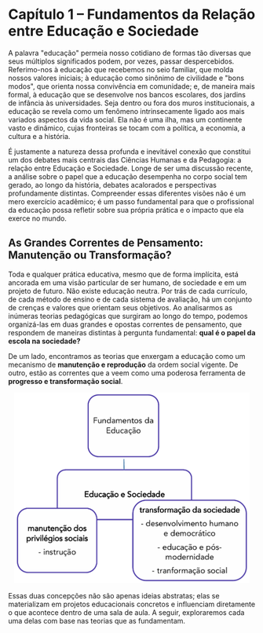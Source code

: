 # Capítulo 1 – Fundamentos da Relação entre Educação e Sociedade

A palavra "educação" permeia nosso cotidiano de formas tão diversas que seus múltiplos significados podem, por vezes, passar despercebidos. Referimo-nos à educação que recebemos no seio familiar, que molda nossos valores iniciais; à educação como sinônimo de civilidade e "bons modos", que orienta nossa convivência em comunidade; e, de maneira mais formal, à educação que se desenvolve nos bancos escolares, dos jardins de infância às universidades. Seja dentro ou fora dos muros institucionais, a educação se revela como um fenômeno intrinsecamente ligado aos mais variados aspectos da vida social. Ela não é uma ilha, mas um continente vasto e dinâmico, cujas fronteiras se tocam com a política, a economia, a cultura e a história.

É justamente a natureza dessa profunda e inevitável conexão que constitui um dos debates mais centrais das Ciências Humanas e da Pedagogia: a relação entre Educação e Sociedade. Longe de ser uma discussão recente, a análise sobre o papel que a educação desempenha no corpo social tem gerado, ao longo da história, debates acalorados e perspectivas profundamente distintas. Compreender essas diferentes visões não é um mero exercício acadêmico; é um passo fundamental para que o profissional da educação possa refletir sobre sua própria prática e o impacto que ela exerce no mundo.

## As Grandes Correntes de Pensamento: Manutenção ou Transformação?

Toda e qualquer prática educativa, mesmo que de forma implícita, está ancorada em uma visão particular de ser humano, de sociedade e em um projeto de futuro. Não existe educação neutra. Por trás de cada currículo, de cada método de ensino e de cada sistema de avaliação, há um conjunto de crenças e valores que orientam seus objetivos. Ao analisarmos as inúmeras teorias pedagógicas que surgiram ao longo do tempo, podemos organizá-las em duas grandes e opostas correntes de pensamento, que respondem de maneiras distintas à pergunta fundamental: **qual é o papel da escola na sociedade?**

De um lado, encontramos as teorias que enxergam a educação como um mecanismo de **manutenção e reprodução** da ordem social vigente. De outro, estão as correntes que a veem como uma poderosa ferramenta de **progresso e transformação social**.

<div align="center">
<img width="480px" src="./img/01-educacao-e-sociedade.png">
</div>

Essas duas concepções não são apenas ideias abstratas; elas se materializam em projetos educacionais concretos e influenciam diretamente o que acontece dentro de uma sala de aula. A seguir, exploraremos cada uma delas com base nas teorias que as fundamentam.

